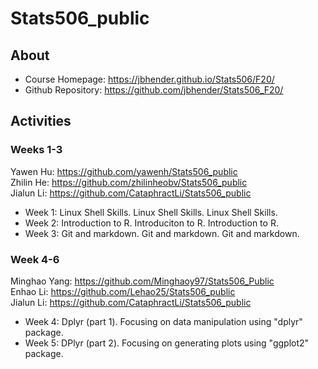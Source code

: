 # Stats506_public
## About
* Course Homepage: https://jbhender.github.io/Stats506/F20/  
* Github Repository: https://github.com/jbhender/Stats506_F20/  

## Activities
### Weeks 1-3
Yawen Hu: https://github.com/yawenh/Stats506_public  
Zhilin He: https://github.com/zhilinheobv/Stats506_public  
Jialun Li: https://github.com/CataphractLi/Stats506_public  

* Week 1: Linux Shell Skills. Linux Shell Skills. Linux Shell Skills.
* Week 2: Introduction to R. Introduciton to R. Introduction to R.
* Week 3: Git and markdown. Git and markdown. Git and markdown.

### Week 4-6
Minghao Yang: https://github.com/Minghaoy97/Stats506_Public  
Enhao Li: https://github.com/Lehao25/Stats506_public  
Jialun Li: https://github.com/CataphractLi/Stats506_public  

* Week 4: Dplyr (part 1). Focusing on data manipulation using "dplyr" package.
* Week 5: DPlyr (part 2). Focusing on generating plots using "ggplot2" package.